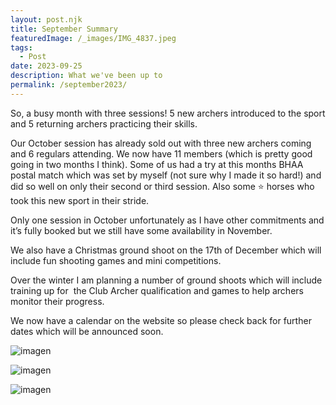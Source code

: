 ```yaml
---
layout: post.njk
title: September Summary
featuredImage: /_images/IMG_4837.jpeg
tags:
  - Post
date: 2023-09-25
description: What we've been up to
permalink: /september2023/
---
```


So, a busy month with three sessions! 5 new archers introduced to the sport and 5 returning archers practicing their skills. 

Our October session has already sold out with three new archers coming and 6 regulars attending.  We now have 11 members (which is pretty good going in two months I think).  Some of us had a try at this months BHAA postal match which was set by myself (not sure why I made it so hard!) and did so well on only their second or third session.  Also some ⭐️ horses who took this new sport in their stride.

Only one session in October unfortunately as I have other commitments and it’s fully booked but we still have some availability in November. 

We also have a Christmas ground shoot on the 17th of December which will include fun shooting games and mini competitions. 

Over the winter I am planning a number of ground shoots which will include training up for  the Club Archer qualification and games to help archers monitor their progress. 

We now have a calendar on the website so please check back for further dates which will be announced soon.

![imagen](/_images/IMG_4825.jpeg)

![imagen](/_images/IMG_4491.jpeg)

![imagen](/_images/IMG_4544.jpeg)